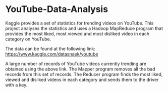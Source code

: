 # YouTube-Data-Analysis
Kaggle provides a set of statistics for trending videos on YouTube. This project analyses the statistics and uses a Hadoop MapReduce program that provides the most liked, most viewed and most disliked video in each category on YouTube.

The data can be found at the following link:
https://www.kaggle.com/datasnaek/youtube

A large number of records of YouTube videos currently trending are obtained using the above link.
The Mapper program removes all the bad records from this set of records.
The Reducer program finds the most liked, viewed and disliked videos in each category and sends them to the driver with a key.
